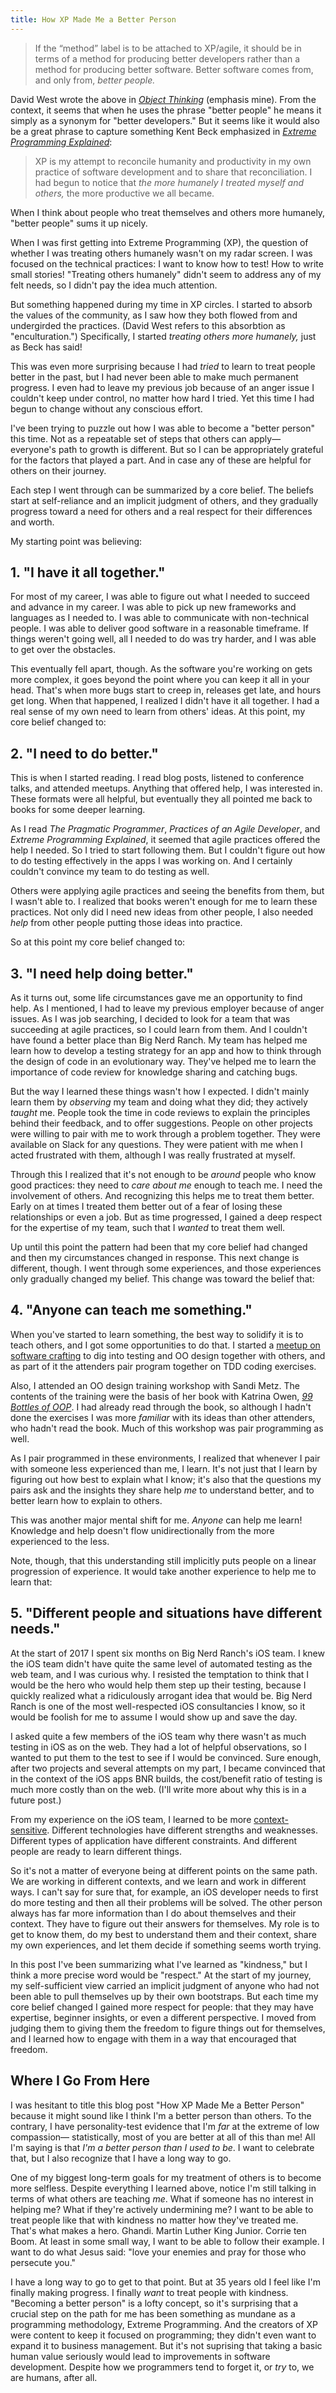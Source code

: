 ```yaml
---
title: How XP Made Me a Better Person
---
```


> If the “method” label is to be attached to XP/agile, it should be in terms of a method for producing better developers rather than a method for producing better software. Better software comes from, and only from, *better people.*

David West wrote the above in [_Object Thinking_][object-thinking] (emphasis mine). From the context, it seems that when he uses the phrase "better people" he means it simply as a synonym for "better developers." But it seems like it would also be a great phrase to capture something Kent Beck emphasized in [_Extreme Programming Explained_][xp-explained]:

> XP is my attempt to reconcile humanity and productivity in my own practice of software development and to share that reconciliation. I had begun to notice that *the more humanely I treated myself and others,* the more productive we all became.

When I think about people who treat themselves and others more humanely, "better people" sums it up nicely.

When I was first getting into Extreme Programming (XP), the question of whether I was treating others humanely wasn't on my radar screen. I was focused on the technical practices: I want to know how to test! How to write small stories! "Treating others humanely" didn't seem to address any of my felt needs, so I didn't pay the idea much attention.

But something happened during my time in XP circles. I started to absorb the values of the community, as I saw how they both flowed from and undergirded the practices. (David West refers to this absorbtion as "enculturation.") Specifically, I started *treating others more humanely,* just as Beck has said!

This was even more surprising because I had *tried* to learn to treat people better in the past, but I had never been able to make much permanent progress. I even had to leave my previous job because of an anger issue I couldn't keep under control, no matter how hard I tried. Yet this time I had begun to change without any conscious effort.

I've been trying to puzzle out how I was able to become a "better person" this time. Not as a repeatable set of steps that others can apply—everyone's path to growth is different. But so I can be appropriately grateful for the factors that played a part. And in case any of these are helpful for others on their journey.

Each step I went through can be summarized by a core belief. The beliefs start at self-reliance and an implicit judgment of others, and they gradually progress toward a need for others and a real respect for their differences and worth.

My starting point was believing:

## 1. "I have it all together."

For most of my career, I was able to figure out what I needed to succeed and advance in my career. I was able to pick up new frameworks and languages as I needed to. I was able to communicate with non-technical people. I was able to deliver good software in a reasonable timeframe. If things weren't going well, all I needed to do was try harder, and I was able to get over the obstacles.

This eventually fell apart, though. As the software you're working on gets more complex, it goes beyond the point where you can keep it all in your head. That's when more bugs start to creep in, releases get late, and hours get long. When that happened, I realized I didn't have it all together. I had a real sense of my own need to learn from others' ideas. At this point, my core belief changed to:

## 2. "I need to do better."

This is when I started reading. I read blog posts, listened to conference talks, and attended meetups. Anything that offered help, I was interested in. These formats were all helpful, but eventually they all pointed me back to books for some deeper learning.

As I read _The Pragmatic Programmer_, _Practices of an Agile Developer_, and _Extreme Programming Explained_, it seemed that agile practices offered the help I needed. So I tried to start following them. But I couldn't figure out how to do testing effectively in the apps I was working on. And I certainly couldn't convince my team to do testing as well.

Others were applying agile practices and seeing the benefits from them, but I wasn't able to. I realized that books weren't enough for me to learn these practices. Not only did I need new ideas from other people, I also needed *help* from other people putting those ideas into practice.

So at this point my core belief changed to:

## 3. "I need help doing better."

As it turns out, some life circumstances gave me an opportunity to find help. As I mentioned, I had to leave my previous employer because of anger issues. As I was job searching, I decided to look for a team that was succeeding at agile practices, so I could learn from them. And I couldn't have found a better place than Big Nerd Ranch. My team has helped me learn how to develop a testing strategy for an app and how to think through the design of code in an evolutionary way. They've helped me to learn the importance of code review for knowledge sharing and catching bugs.

But the way I learned these things wasn't how I expected. I didn't mainly learn them by *observing* my team and doing what they did; they actively *taught* me. People took the time in code reviews to explain the principles behind their feedback, and to offer suggestions. People on other projects were willing to pair with me to work through a problem together. They were available on Slack for any questions. They were patient with me when I acted frustrated with them, although I was really frustrated at myself.

Through this I realized that it's not enough to be *around* people who know good practices: they need to *care about me* enough to teach me. I need the involvement of others. And recognizing this helps me to treat them better. Early on at times I treated them better out of a fear of losing these relationships or even a job. But as time progressed, I gained a deep respect for the expertise of my team, such that I *wanted* to treat them well.

Up until this point the pattern had been that my core belief had changed and then my circumstances changed in response. This next change is different, though. I went through some experiences, and those experiences only gradually changed my belief. This change was toward the belief that:

## 4. "Anyone can teach me something."

When you've started to learn something, the best way to solidify it is to teach others, and I got some opportunities to do that. I started a [meetup on software crafting][meetup] to dig into testing and OO design together with others, and as part of it the attenders pair program together on TDD coding exercises.

Also, I attended an OO design training workshop with Sandi Metz. The contents of the training were the basis of her book with Katrina Owen, [_99 Bottles of OOP_][99bottles]. I had already read through the book, so although I hadn't done the exercises I was more *familiar* with its ideas than other attenders, who hadn't read the book. Much of this workshop was pair programming as well.

As I pair programmed in these environments, I realized that whenever I pair with someone less experienced than me, I learn. It's not just that I learn by figuring out how best to explain what I know; it's also that the questions my pairs ask and the insights they share help *me* to understand better, and to better learn how to explain to others.

This was another major mental shift for me. *Anyone* can help me learn! Knowledge and help doesn't flow unidirectionally from the more experienced to the less.

Note, though, that this understanding still implicitly puts people on a linear progression of experience. It would take another experience to help me to learn that:

## 5. "Different people and situations have different needs."

At the start of 2017 I spent six months on Big Nerd Ranch's iOS team. I knew the iOS team didn't have quite the same level of automated testing as the web team, and I was curious why. I resisted the temptation to think that I would be the hero who would help them step up their testing, because I quickly realized what a ridiculously arrogant idea that would be. Big Nerd Ranch is one of the most well-respected iOS consultancies I know, so it would be foolish for me to assume I would show up and save the day.

I asked quite a few members of the iOS team why there wasn't as much testing in iOS as on the web. They had a lot of helpful observations, so I wanted to put them to the test to see if I would be convinced. Sure enough, after two projects and several attempts on my part, I became convinced that in the context of the iOS apps BNR builds, the cost/benefit ratio of testing is much more costly than on the web. (I'll write more about why this is in a future post.)

From my experience on the iOS team, I learned to be more [context-sensitive][context]. Different technologies have different strengths and weaknesses. Different types of application have different constraints. And different people are ready to learn different things.

So it's not a matter of everyone being at different points on the same path. We are working in different contexts, and we learn and work in different ways. I can't say for sure that, for example, an iOS developer needs to first do more testing and then all their problems will be solved. The other person always has far more information than I do about themselves and their context. They have to figure out their answers for themselves. My role is to get to know them, do my best to understand them and their context, share my own experiences, and let them decide if something seems worth trying.

In this post I've been summarizing what I've learned as "kindness," but I think a more precise word would be "respect." At the start of my journey, my self-sufficient view carried an implicit judgment of anyone who had not been able to pull themselves up by their own bootstraps. But each time my core belief changed I gained more respect for people: that they may have expertise, beginner insights, or even a different perspective. I moved from judging them to giving them the freedom to figure things out for themselves, and I learned how to engage with them in a way that encouraged that freedom.

## Where I Go From Here

I was hesitant to title this blog post "How XP Made Me a Better Person" because it might sound like I think I'm a better person than others. To the contrary, I have personality-test evidence that I'm *far* at the extreme of low compassion— statistically, most of you are better at all of this than me! All I'm saying is that *I'm a better person than I used to be*. I want to celebrate that, but I also recognize that I have a long way to go.

One of my biggest long-term goals for my treatment of others is to become more selfless. Despite everything I learned above, notice I'm still talking in terms of what others are teaching *me*. What if someone has no interest in helping me? What if they're actively undermining me? I want to be able to treat people like that with kindness no matter how they've treated me. That's what makes a hero. Ghandi. Martin Luther King Junior. Corrie ten Boom. At least in some small way, I want to be able to follow their example. I want to do what Jesus said: "love your enemies and pray for those who persecute you."

I have a long way to go to get to that point. But at 35 years old I feel like I'm finally making progress. I finally *want* to treat people with kindness. "Becoming a better person" is a lofty concept, so it's surprising that a crucial step on the path for me has been something as mundane as a programming methodology, Extreme Programming. And the creators of XP were content to keep it focused on programming; they didn't even want to expand it to business management. But it's not suprising that taking a basic human value seriously would lead to improvements in software development. Despite how we programmers tend to forget it, or *try* to, we are humans, after all.

[99bottles]: https://www.sandimetz.com/99bottles
[context]: /2017/07/16/how-to-be-context-sensitive.html
[meetup]: https://www.meetup.com/atlsoftwarecrafting/
[object-thinking]: http://www.informit.com/store/object-thinking-9780735619654
[xp-explained]: http://www.informit.com/store/extreme-programming-explained-embrace-change-9780321278654
